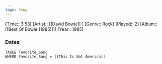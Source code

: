 ```yaml
---
tags: Song  
---
```

[Time:: 3:53]
[Artist:: [[David Bowie]] ]
[Genre:: Rock]
[Played:: 2]
[Album:: [[Best Of Bowie (1985)]]]
[Year:: 1985]
### Dates
````dataview
TABLE Favorite_Song
WHERE Favorite_Song = [[This Is Not America]]
````